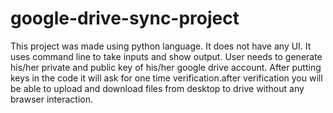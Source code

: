 # google-drive-sync-project
This project was made using python language. It does not have any UI. It uses command line to take inputs and show output. User needs to generate his/her private and public key of his/her google drive account. After putting keys in the code it will ask for one time verification.after verification you will be able to upload and download files from desktop to drive without any brawser interaction.   
